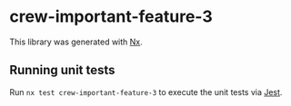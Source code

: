 # crew-important-feature-3

This library was generated with [Nx](https://nx.dev).

## Running unit tests

Run `nx test crew-important-feature-3` to execute the unit tests via [Jest](https://jestjs.io).
